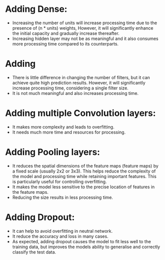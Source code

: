 # Adding Dense:

- Increasing the number of units will increase processing time due to the presence of (n \* units) weights, However, it will significantly enhance the initial capacity and gradually increase thereafter.
- Increasing hidden layer may not be as meaningful and it also consumes more processing time compared to its counterparts.

# Adding

- There is little difference in changing the number of filters, but it can achieve quite high prediction results. However, it will significantly increase processing time, considering a single filter size.
- It is not much meaningful and also increases processing time.

# Adding multiple Convolution layers:

- It makes more complexity and leads to overfitting.
- It needs much more time and resources for processing.

# Adding Pooling layers:

- It reduces the spatial dimensions of the feature maps (feature maps) by a fixed scale (usually 2x2 or 3x3). This helps reduce the complexity of the model and processing time while retaining important features. This is particularly useful for controlling overfitting.
- It makes the model less sensitive to the precise location of features in the feature maps.
- Reducing the size results in less processing time.

# Adding Dropout:

- It can help to avoid overfitting in neutral network.
- It reduce the accuracy and loss in many cases.
- As expected, adding dropout causes the model to fit less well to the training data, but improves the models ability to generalise and correctly classify the test data.
